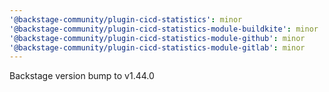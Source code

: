 ```yaml
---
'@backstage-community/plugin-cicd-statistics': minor
'@backstage-community/plugin-cicd-statistics-module-buildkite': minor
'@backstage-community/plugin-cicd-statistics-module-github': minor
'@backstage-community/plugin-cicd-statistics-module-gitlab': minor
---
```


Backstage version bump to v1.44.0
